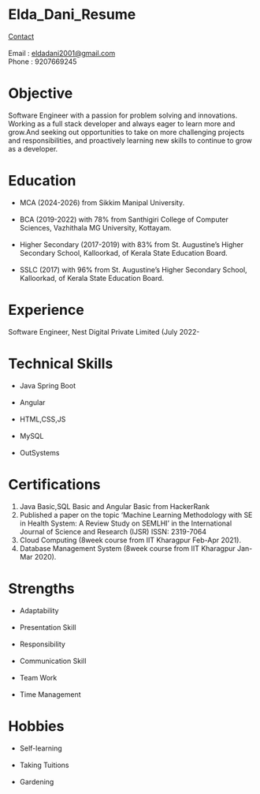 # Elda_Dani_Resume

<u>Contact</u><br><br>
Email : eldadani2001@gmail.com <br>
Phone : 9207669245
# Objective
Software Engineer with a passion for problem solving and innovations. Working as a full stack developer and always eager to learn more and grow.And seeking out opportunities to take on more challenging projects and responsibilities, and proactively learning new skills to continue to grow as a developer.

# Education
<ul>
<li>MCA (2024-2026) from Sikkim Manipal University.</li><br>
<li>BCA (2019-2022) with 78% from Santhigiri College of Computer Sciences, Vazhithala 
MG University, Kottayam.</li><br>
<li>Higher Secondary (2017-2019) with 83% from St. Augustine’s Higher Secondary School, 
Kalloorkad, of Kerala State Education Board.</li><br>
<li>SSLC (2017) with 96% from St. Augustine’s Higher Secondary School, Kalloorkad, of Kerala 
State Education Board.</li>
</ul>

# Experience
Software Engineer, Nest Digital Private Limited (July 2022-

 # Technical Skills
 <ul>
<li>Java Spring Boot</li><br>
 <li>Angular</li> <br>
 <li>HTML,CSS,JS</li> <br>
 <li>MySQL</li> <br>
 <li>OutSystems </li> </ul>

 # Certifications
 <ol>
  <li>Java Basic,SQL Basic and Angular Basic from HackerRank</li>
  <li>Published a paper on the topic ‘Machine Learning Methodology with SE in Health System: A Review Study on SEMLHI’ in the International Journal of Science and Research (IJSR) ISSN: 2319-7064 </li>
  <li>Cloud Computing (8week course from IIT Kharagpur Feb-Apr 2021).</li>
  <li>Database Management System (8week course from IIT Kharagpur Jan-Mar 2020).</li>
 </ol>
 
# Strengths
<ul>
<li>Adaptability </li> <br>
<li>Presentation Skill</li> <br>
<li>Responsibility</li>  <br>
<li>Communication Skill</li> <br>
<li>Team Work</li> <br>
<li>Time Management</li></ul>
 
 # Hobbies
 <ul>
 <li>Self-learning</li> <br>
 <li>Taking Tuitions</li> <br>
 <li>Gardening</li>  </ul>

